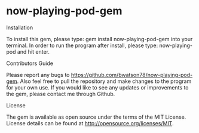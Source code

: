# now-playing-pod-gem

Installation

To install this gem, please type: gem install now-playing-pod-gem into your terminal.
In order to run the program after install, please type: now-playing-pod and hit enter.

Contributors Guide

Please report any bugs to https://github.com/bwatson78/now-playing-pod-gem. Also feel
free to pull the repository and make changes to the program for your own use. If you
would like to see any updates or improvements to the gem, please contact me through
Github.

License

The gem is available as open source under the terms of the MIT License. License details
can be found at http://opensource.org/licenses/MIT. 
